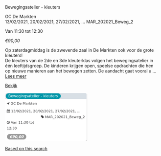 Bewegingsatelier - kleuters

GC De Markten  
13/02/2021, 20/02/2021, 27/02/2021, ... MAR\_202021\_Beweg\_2  

Van 11:30 tot 12:30

*€90,00*

  

Op zaterdagmiddag is de zwevende zaal in De Markten ook voor de grote kleuters!  
De kleuters van de 2de en 3de kleuterklas volgen het bewegingsatelier in één leeftijdsgroep. De kinderen krijgen open, speelse opdrachten die hen op nieuwe manieren aan het bewegen zetten. De aandacht gaat vooral u ...  
[Lees meer](https://tickets.vgc.be/activity/subscribe/MAR_202021_Beweg_2)

[Bekijk](https://tickets.vgc.be/activity/subscribe/MAR_202021_Beweg_2)

![](57653.png)

[Based on this search](https://tickets.vgc.be/activity/index?&vrijeplaatsen=1&Age%5B%5D=3%2C4&entity=244)